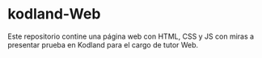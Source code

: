 # kodland-Web
Este repositorio contine una página web con HTML, CSS y JS con miras a presentar prueba en Kodland para el cargo de tutor Web. 

